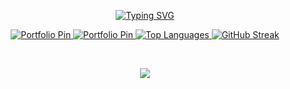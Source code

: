 <p align="center">
<a href="https://git.io/typing-svg"><img src="https://readme-typing-svg.demolab.com?font=Fira+Code&size=30&pause=1000&color=3C8A0C&center=true&width=435&lines=Hello+There;Welcome+To+My+GitHub" alt="Typing SVG" /></a>
</h1>

<p align="center">
    <a href="https://jaydenzkoci.github.io">
    <img src="https://github-readme-stats.vercel.app/api/pin/?username=JaydenzKoci&repo=jaydenzkoci.github.io&theme=merko" alt="Portfolio Pin" />
    <a href="https://github.com/JaydenzKoci/song-projects">
    <img src="https://github-readme-stats.vercel.app/api/pin/?username=JaydenzKoci&repo=song-projects&theme=merko" alt="Portfolio Pin" />
    <img src="https://github-readme-stats.vercel.app/api/top-langs/?username=JaydenzKoci&size_weight=0.5&count_weight=0.5&theme=merko&card_width=400" alt="Top Languages" />
    <img src="https://streak-stats.demolab.com?user=JaydenzKoci&theme=merko&short_numbers=true&mode=weekly&card_width=400&card_height=286"" alt="GitHub Streak" />   
</a>   
<br/>
        
&nbsp;<div align="center">
[![](https://spotify-github-profile.kittinanx.com/api/view?uid=31tmvqotn24dc223gbegckkr4jka&cover_image=true&theme=default&show_offline=false&background_color=080f08&interchange=false&bar_color=b6e100&bar_color_cover=false)](https://spotify-github-profile.kittinanx.com/api/view?uid=31tmvqotn24dc223gbegckkr4jka&redirect=true)
</div>
<br/>
